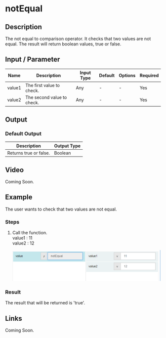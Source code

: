 # notEqual

## Description

The not equal to comparison operator. It checks that two values are not equal. The result will return boolean values, true or false.

## Input / Parameter

| Name | Description | Input Type | Default | Options | Required |
| ------ | ------ | ------ | ------ | ------ | ------ |
| value1 | The first value to check. | Any | - | - | Yes |
| value2 | The second value to check. | Any | - | - | Yes |

## Output

### Default Output

| Description | Output Type |
| ------ | ------ |
| Returns true or false. | Boolean |

## Video

Coming Soon.

## Example

The user wants to check that two values are not equal.

### Steps

1. Call the function.
   <br>
   value1 : 11<br />
   value2 : 12<br />

    ![](../../../../document/function/Comparation/notEqual/notEqual-step-1.png?raw=true)

### Result

The result that will be returned is 'true'.

## Links

Coming Soon.